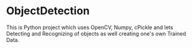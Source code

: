 # ObjectDetection
This is Python project which uses OpenCV, Numpy, cPickle and lets Detecting and Recognizing of objects as well creating one's own Trained Data.
